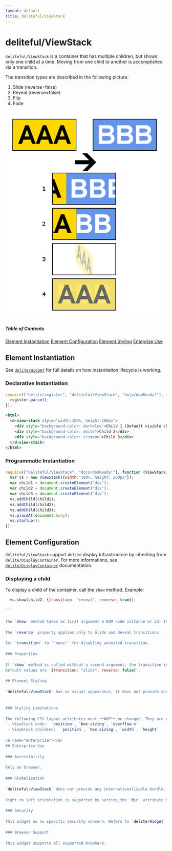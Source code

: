 ```yaml
---
layout: default
title: deliteful/ViewStack
---
```


# deliteful/ViewStack

`deliteful/ViewStack` is a container that has multiple children, but shows only one child at a time. Moving from one child to another is accomplished via a transition.

The transition types are described in the following picture:
 1. Slide (reverse=false)
 2. Reveal (reverse=false)
 3. Flip
 4. Fade

![ViewStack Transitions](images/ViewStack.png)

##### Table of Contents
[Element Instantiation](#instantiation)
[Element Configuration](#configuration)
[Element Styling](#styling)
[Enteprise Use](#enterprise)

<a name="instantiation"></a>
## Element Instantiation

See [`delite/Widget`](/delite/docs/Widget) for full details on how instantiation lifecycle is working.

### Declarative Instantiation

```js
require(["delite/register", "deliteful/ViewStack", "dojo/domReady!"], function (register) {
  register.parse();
});
```

```html
<html>
  <d-view-stack style="width:100%, height:200px">
    <div style="background-color: darkblue">Child 1 (Default visible child)</div>
    <div style="background-color: white">Child 2</div>
    <div style="background-color: crimson">Child 3</div>
  </d-view-stack>
</html>
```

### Programmatic Instantiation

```js
require(["deliteful/ViewStack", "dojo/domReady!"], function (ViewStack) {
  var vs = new ViewStack({width:"100%, height: 200px"});
  var child1 = document.createElement("div");
  var child2 = document.createElement("div");
  var child3 = document.createElement("div");
  vs.addChild(child1);
  vs.addChild(child2);
  vs.addChild(child3);
  vs.placeAt(document.body);
  vs.startup();
});
```


## Element Configuration

`deliteful/ViewStack` support `delite` display infrastructure by inheriting from `delite/DisplayContainer`. For more informations, see [`delite/DisplayContainer`](/delite/docs/DisplayContainer) documentation.

### Displaying a child

To display a child of the container, call the `show` method.
Example:
````js
  vs.show(child2, {transition: "reveal", reverse: true});

```

The `show` method takes as first argument a DOM node instance or id. The second argument is optional. Available properties are `transition` and\or `reverse`.

The `reverse` property applies only to Slide and Reveal transitions.

Set `transition` to `"none"` for disabling animated transition.

### Properties

If `show` method is called without a second argument, the transition is controlled by the `transition` and `reverse` properties.
Default values are `{transition: "slide", reverse: false}`.

## Element Styling

`deliteful/ViewStack` has no visual appearance, it does not provide any CSS class for styling.


### Styling Limitations

The following CSS layout attributes must **NOT** be changed. They are explicitly set by the container and are required for a correct behaviour of it.
 - ViewStack node:  `position`, `box-sizing`, `overflow-x`
 - ViewStack children:  `position`, `box-sizing`, `width`, `height`

<a name="enterprise"></a>
## Enterprise Use

### Accessibility

Rely on browser.

### Globalization

`deliteful/ViewStack` does not provide any internationalizable bundle.

Right to left orientation is supported by setting the `dir` attribute to `rtl`on the `deliteful/ViewStack` element. It affects Slide and Reveal transitions.

### Security

This widget as no specific security concern. Refers to `delite/Widget` documentation for general security advices on this base class that `deliteful/ViewStack` is using.

### Browser Support

This widget supports all supported browsers.
